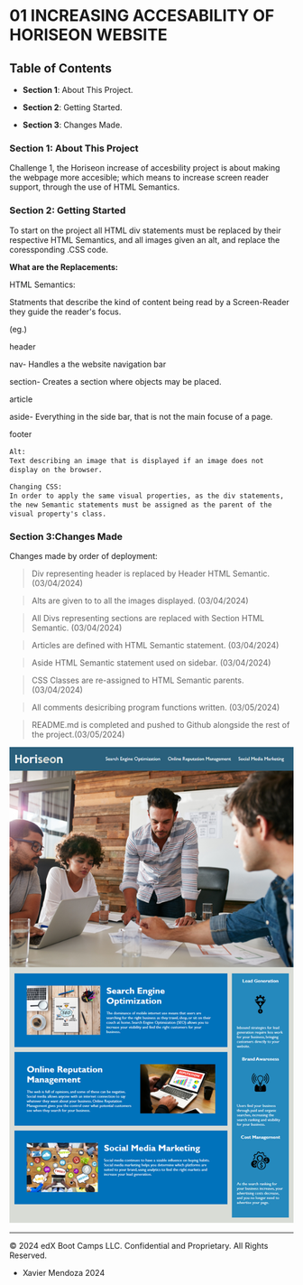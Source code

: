 # 01 INCREASING ACCESABILITY OF HORISEON WEBSITE

## Table of Contents

* **Section 1**: About This Project.

* **Section 2**: Getting Started.

* **Section 3**: Changes Made.

### Section 1: About This Project

Challenge 1, the Horiseon increase of accesbility project is about making the webpage more accesible; which means to increase screen reader support, through the use of HTML Semantics.

### Section 2: Getting Started

To start on the project all HTML div statements must be replaced by their respective HTML Semantics, and all images given an alt, and replace the coressponding .CSS code.

**What are the Replacements:**

HTML Semantics:

Statments that describe the kind of content being read by a Screen-Reader they guide the reader's focus.

(eg.)

header

nav- Handles a the website navigation bar

section- Creates a section where objects  may be placed. 

article

aside- Everything in the side bar, that is not the main focuse of a page.

footer


```
Alt:
Text describing an image that is displayed if an image does not display on the browser.
```
```
Changing CSS:
In order to apply the same visual properties, as the div statements, the new Semantic statements must be assigned as the parent of the visual property's class.
```

### Section 3:Changes Made

Changes made by order of deployment:

>Div representing header is replaced by Header HTML Semantic. (03/04/2024)

>Alts are given to to all the images displayed. (03/04/2024)

>All Divs representing sections are replaced with Section HTML Semantic. (03/04/2024)

>Articles are defined with HTML Semantic statement. (03/04/2024)

>Aside HTML Semantic statement used on sidebar. (03/04/2024)

>CSS Classes are re-assigned to HTML Semantic parents. (03/04/2024)

>All comments desicribing program functions written. (03/05/2024)

>README.md is completed and pushed to Github alongside the rest of the project.(03/05/2024)




![Final Result](./Assets/01-html-css-git-homework-demo.png)

---
© 2024 edX Boot Camps LLC. Confidential and Proprietary. All Rights Reserved.
- Xavier Mendoza 2024